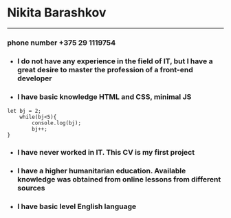# Nikita Barashkov
---
### phone number +375 29 1119754
* ### I do not have any experience in the field of IT, but I have a great desire to master the profession of a front-end developer   
* ### I have basic knowledge HTML and CSS, minimal JS

```
let bj = 2;
    while(bj<5){
        console.log(bj);
        bj++;    
}
```

* ### I have never worked in IT. This CV is my first project

* ### I have a higher humanitarian education. Available knowledge was obtained from online lessons from different sources

* ### I have basic level English language
